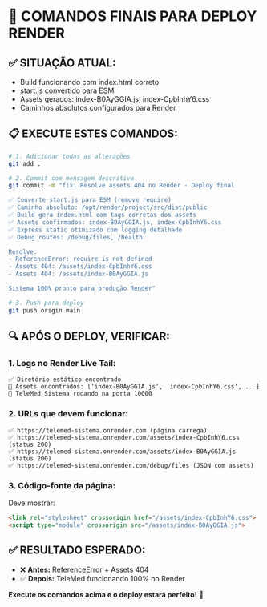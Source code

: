 # 🚀 COMANDOS FINAIS PARA DEPLOY RENDER

## ✅ **SITUAÇÃO ATUAL:**
- Build funcionando com index.html correto
- start.js convertido para ESM  
- Assets gerados: index-B0AyGGIA.js, index-CpbInhY6.css
- Caminhos absolutos configurados para Render

## 📋 **EXECUTE ESTES COMANDOS:**

```bash
# 1. Adicionar todas as alterações
git add .

# 2. Commit com mensagem descritiva
git commit -m "fix: Resolve assets 404 no Render - Deploy final

✅ Converte start.js para ESM (remove require)
✅ Caminho absoluto: /opt/render/project/src/dist/public
✅ Build gera index.html com tags corretas dos assets
✅ Assets confirmados: index-B0AyGGIA.js, index-CpbInhY6.css
✅ Express static otimizado com logging detalhado
✅ Debug routes: /debug/files, /health

Resolve:
- ReferenceError: require is not defined
- Assets 404: /assets/index-CpbInhY6.css
- Assets 404: /assets/index-B0AyGGIA.js

Sistema 100% pronto para produção Render"

# 3. Push para deploy
git push origin main
```

## 🔍 **APÓS O DEPLOY, VERIFICAR:**

### **1. Logs no Render Live Tail:**
```
✅ Diretório estático encontrado
📁 Assets encontrados: ['index-B0AyGGIA.js', 'index-CpbInhY6.css', ...]
🚀 TeleMed Sistema rodando na porta 10000
```

### **2. URLs que devem funcionar:**
```
✅ https://telemed-sistema.onrender.com (página carrega)
✅ https://telemed-sistema.onrender.com/assets/index-CpbInhY6.css (status 200)
✅ https://telemed-sistema.onrender.com/assets/index-B0AyGGIA.js (status 200)
✅ https://telemed-sistema.onrender.com/debug/files (JSON com assets)
```

### **3. Código-fonte da página:**
Deve mostrar:
```html
<link rel="stylesheet" crossorigin href="/assets/index-CpbInhY6.css">
<script type="module" crossorigin src="/assets/index-B0AyGGIA.js">
```

## ✅ **RESULTADO ESPERADO:**
- ❌ **Antes:** ReferenceError + Assets 404
- ✅ **Depois:** TeleMed funcionando 100% no Render

**Execute os comandos acima e o deploy estará perfeito!** 🚀